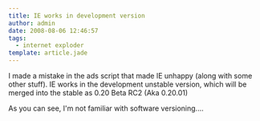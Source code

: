 ```yaml
---
title: IE works in development version
author: admin
date: 2008-08-06 12:46:57
tags: 
  - internet exploder
template: article.jade
---
```


I made a mistake in the ads script that made IE unhappy (along with some other stuff). IE works in the development unstable version, which will be merged into the stable as 0.20 Beta RC2 (Aka 0.20.01)

As you can see, I'm not familiar with software versioning....

